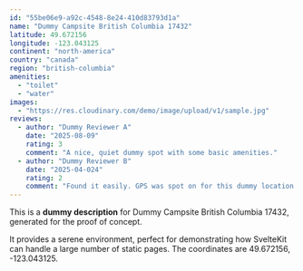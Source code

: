 ```yaml
---
id: "55be06e9-a92c-4548-8e24-410d83793d1a"
name: "Dummy Campsite British Columbia 17432"
latitude: 49.672156
longitude: -123.043125
continent: "north-america"
country: "canada"
region: "british-columbia"
amenities:
  - "toilet"
  - "water"
images:
  - "https://res.cloudinary.com/demo/image/upload/v1/sample.jpg"
reviews:
  - author: "Dummy Reviewer A"
    date: "2025-08-09"
    rating: 3
    comment: "A nice, quiet dummy spot with some basic amenities."
  - author: "Dummy Reviewer B"
    date: "2025-04-024"
    rating: 2
    comment: "Found it easily. GPS was spot on for this dummy location."
---
```


This is a **dummy description** for Dummy Campsite British Columbia 17432, generated for the proof of concept.

It provides a serene environment, perfect for demonstrating how SvelteKit can handle a large number of static pages. The coordinates are 49.672156, -123.043125.
